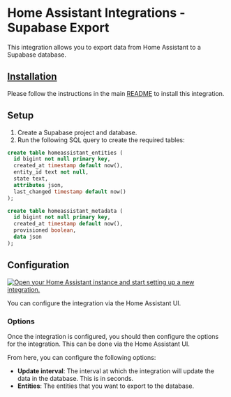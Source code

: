 # Home Assistant Integrations - Supabase Export

This integration allows you to export data from Home Assistant to a Supabase database.

## [Installation](../../README.md#Installation)

Please follow the instructions in the main [README](../../README.md#Installation) to install this integration.

## Setup

1. Create a Supabase project and database.
1. Run the following SQL query to create the required tables:

```sql
create table homeassistant_entities (
  id bigint not null primary key,
  created_at timestamp default now(),
  entity_id text not null,
  state text,
  attributes json,
  last_changed timestamp default now()
);

create table homeassistant_metadata (
  id bigint not null primary key,
  created_at timestamp default now(),
  provisioned boolean,
  data json
);
```

## Configuration

[![Open your Home Assistant instance and start setting up a new integration.](https://my.home-assistant.io/badges/config_flow_start.svg)](https://my.home-assistant.io/redirect/config_flow_start/?domain=supabase_export)

You can configure the integration via the Home Assistant UI.

### Options

Once the integration is configured, you should then configure the options for the integration. This can be done via the Home Assistant UI.

From here, you can configure the following options:

- **Update interval**: The interval at which the integration will update the data in the database. This is in seconds.
- **Entities**: The entities that you want to export to the database.
